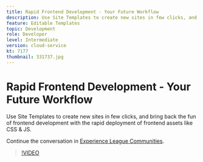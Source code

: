```yaml
---
title: Rapid Frontend Development - Your Future Workflow
description: Use Site Templates to create new sites in few clicks, and bring back the fun of frontend development with the rapid deployment of frontend assets like CSS & JS.
feature: Editable Templates
topic: Development
role: Developer
level: Intermediate
version: cloud-service
kt: 7177
thumbnail: 331737.jpg
---
```


# Rapid Frontend Development - Your Future Workflow 

Use Site Templates to create new sites in few clicks, and bring back the fun of frontend development with the rapid deployment of frontend assets like CSS & JS.

Continue the conversation in [Experience League Communities](http://adobe.ly/36Yd3v6).

>[!VIDEO](https://video.tv.adobe.com/v/331737/?quality=12&learn=on&hidetitle=true)